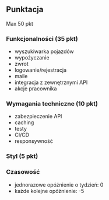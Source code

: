 ## Punktacja
Max 50 pkt

### Funkcjonalności (35 pkt)
- wyszukiwarka pojazdów
- wypożyczanie
- zwrot
- logowanie/rejestracja
- maile
- integracja z zewnętrznymi API
- akcje pracownika

### Wymagania techniczne (10 pkt)
- zabezpieczenie API
- caching
- testy
- CI/CD
- responsywność

### Styl (5 pkt)

### Czasowość
- jednorazowe opóźnienie o tydzień: 0
- każde kolejne opóżnienie: -5